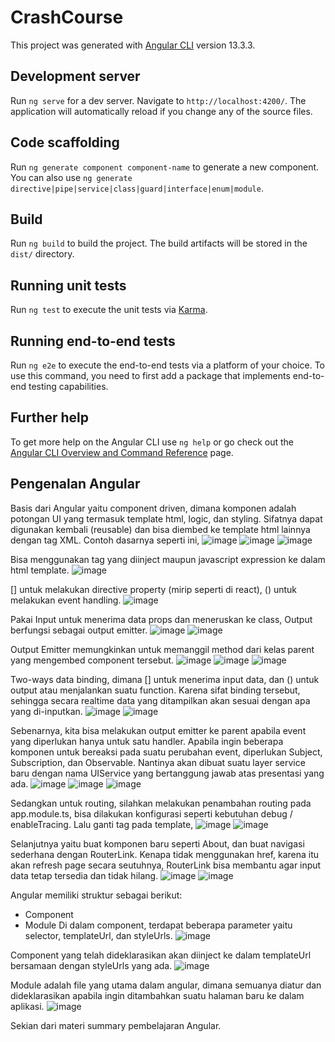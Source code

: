 # CrashCourse

This project was generated with [Angular CLI](https://github.com/angular/angular-cli) version 13.3.3.

## Development server

Run `ng serve` for a dev server. Navigate to `http://localhost:4200/`. The application will automatically reload if you change any of the source files.

## Code scaffolding

Run `ng generate component component-name` to generate a new component. You can also use `ng generate directive|pipe|service|class|guard|interface|enum|module`.

## Build

Run `ng build` to build the project. The build artifacts will be stored in the `dist/` directory.

## Running unit tests

Run `ng test` to execute the unit tests via [Karma](https://karma-runner.github.io).

## Running end-to-end tests

Run `ng e2e` to execute the end-to-end tests via a platform of your choice. To use this command, you need to first add a package that implements end-to-end testing capabilities.

## Further help

To get more help on the Angular CLI use `ng help` or go check out the [Angular CLI Overview and Command Reference](https://angular.io/cli) page.

## Pengenalan Angular
Basis dari Angular yaitu component driven, dimana komponen adalah potongan UI yang termasuk template html, logic, dan styling. Sifatnya dapat digunakan kembali (reusable) dan bisa diembed ke template html lainnya dengan tag XML.
Contoh dasarnya seperti ini,
![image](https://user-images.githubusercontent.com/45738683/165676945-12e3f099-b734-487a-ba4c-4768c197c60b.png)
![image](https://user-images.githubusercontent.com/45738683/165676962-f4723c68-dc8a-4007-b3b6-d3386c43f3e7.png)
![image](https://user-images.githubusercontent.com/45738683/165676969-5a4c8365-cb59-475c-98e6-97e09671c301.png)

Bisa menggunakan tag yang diinject maupun javascript expression ke dalam html template.
![image](https://user-images.githubusercontent.com/45738683/165676994-92ff1e80-cdf3-4a8c-ad82-5631eab1939c.png)

[] untuk melakukan directive property (mirip seperti di react), () untuk melakukan event handling.
![image](https://user-images.githubusercontent.com/45738683/165677021-6622bb4d-7a84-4b74-8945-1307b6fd3d90.png)

Pakai Input untuk menerima data props dan meneruskan ke class, Output berfungsi sebagai output emitter.
![image](https://user-images.githubusercontent.com/45738683/165677044-ec6a5c0c-4f88-4531-8064-ed12b9d3bd8d.png)
![image](https://user-images.githubusercontent.com/45738683/165677053-289dc640-c310-4620-95a7-c180f398aee6.png)

Output Emitter memungkinkan untuk memanggil method dari kelas parent yang mengembed component tersebut.
![image](https://user-images.githubusercontent.com/45738683/165677082-04770ff9-e99d-4e0d-9aea-6bc587b309bc.png)
![image](https://user-images.githubusercontent.com/45738683/165677088-746e1293-0124-4940-903b-7ff6e325aea2.png)
![image](https://user-images.githubusercontent.com/45738683/165677097-73c157ab-d358-4900-af03-aad693542561.png)

Two-ways data binding, dimana [] untuk menerima input data, dan () untuk output atau menjalankan suatu function. Karena sifat binding tersebut, sehingga secara realtime data yang ditampilkan akan sesuai dengan apa yang di-inputkan.
![image](https://user-images.githubusercontent.com/45738683/165677128-1d86a9f8-3dda-40b2-b370-3c7c774838b9.png)
![image](https://user-images.githubusercontent.com/45738683/165677120-4265ffef-ea31-4fc9-a8df-0aa9f354eb9a.png)

Sebenarnya, kita bisa melakukan output emitter ke parent apabila event yang diperlukan hanya untuk satu handler. Apabila ingin beberapa komponen untuk bereaksi pada suatu perubahan event, diperlukan Subject, Subscription, dan Observable. Nantinya akan dibuat suatu layer service baru dengan nama UIService yang bertanggung jawab atas presentasi yang ada.
![image](https://user-images.githubusercontent.com/45738683/165677150-bff412b1-5184-4870-a02b-c167f69ef174.png)
![image](https://user-images.githubusercontent.com/45738683/165677158-9965ca98-6113-4e40-b2ed-d842738f3f49.png)
![image](https://user-images.githubusercontent.com/45738683/165677168-05f2ad8f-c5c8-4291-8b94-10b167d02de4.png)

Sedangkan untuk routing, silahkan melakukan penambahan routing pada app.module.ts, bisa dilakukan konfigurasi seperti kebutuhan debug / enableTracing. Lalu ganti tag pada template,
![image](https://user-images.githubusercontent.com/45738683/165677194-acbccc20-9cb9-451c-adda-f09396d4f696.png)
![image](https://user-images.githubusercontent.com/45738683/165677215-b552bb41-a848-4a52-98a8-16b7ffc5c62d.png)

Selanjutnya yaitu buat komponen baru seperti About, dan buat navigasi sederhana dengan RouterLink. Kenapa tidak menggunakan href, karena itu akan refresh page secara seutuhnya, RouterLink bisa membantu agar input data tetap tersedia dan tidak hilang.
![image](https://user-images.githubusercontent.com/45738683/165677236-0bdbf0d5-9a81-4eec-8e20-db9bdd7b0805.png)
![image](https://user-images.githubusercontent.com/45738683/165677244-c8a1af69-68e3-4445-b112-aca41f2a650b.png)

Angular memiliki struktur sebagai berikut:
-	Component
-	Module
Di dalam component, terdapat beberapa parameter yaitu selector, templateUrl, dan styleUrls.
![image](https://user-images.githubusercontent.com/45738683/165677278-efe33440-a242-42cf-bba5-dcc17513e03b.png)

Component yang telah dideklarasikan akan diinject ke dalam templateUrl bersamaan dengan styleUrls yang ada.
![image](https://user-images.githubusercontent.com/45738683/165677299-6267083d-641c-4f64-a5b1-4911aeb5db80.png)

Module adalah file yang utama dalam angular, dimana semuanya diatur dan dideklarasikan apabila ingin ditambahkan suatu halaman baru ke dalam aplikasi.
![image](https://user-images.githubusercontent.com/45738683/165677344-2c5f6772-6b10-4a49-822d-eedce7b89c4a.png)

Sekian dari materi summary pembelajaran Angular.
